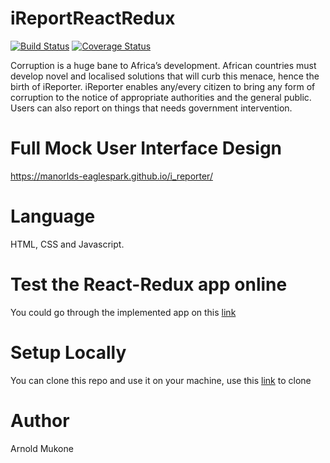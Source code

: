 # iReportReactRedux

[![Build Status](https://travis-ci.com/Manorlds-Eaglespark/iReportReactRedux.svg?branch=develop)](https://travis-ci.com/Manorlds-Eaglespark/iReportReactRedux)          [![Coverage Status](https://coveralls.io/repos/github/Manorlds-Eaglespark/iReportReactRedux/badge.svg?branch=ft-view-redflags-167690596)](https://coveralls.io/github/Manorlds-Eaglespark/iReportReactRedux?branch=develop)

Corruption is a huge bane to Africa’s development. African countries must develop novel and localised solutions that will curb this menace, hence the birth of iReporter. iReporter enables any/every citizen to bring any form of corruption to the notice of appropriate authorities and the general public. Users can also report on things that needs government intervention.

# Full Mock User Interface Design
https://manorlds-eaglespark.github.io/i_reporter/

# Language
HTML, CSS and Javascript.

# Test the React-Redux app online
You could go through the implemented app on this [link](https://lms-sims2.herokuapp.com/)

# Setup Locally
You can clone this repo and use it on your machine, use this [link](https://github.com/Manorlds-Eaglespark/iReportReactRedux.git) to clone

# Author
Arnold Mukone
